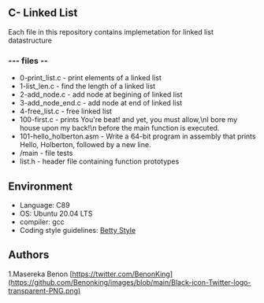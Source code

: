 ## C- Linked List
Each file in this repository contains implemetation for linked list datastructure 
### --- files -- 
- 0-print_list.c - print elements of a linked list
- 1-list_len.c - find the length of a linked list
- 2-add_node.c - add node at begining of linked list
- 3-add_node_end.c - add node at end of linked list
- 4-free_list.c - free linked list
- 100-first.c - prints You're beat! and yet, you must allow,\nI bore my house upon my back!\n before the main function is executed.
- 101-hello_holberton.asm - Write a 64-bit program in assembly that prints Hello, Holberton, followed by a new line.
- /main - file tests
- list.h - header file containing function prototypes

## Environment
- Language: C89
- OS: Ubuntu 20.04 LTS
- compiler: gcc
- Coding style guidelines: [Betty Style](https://github.com/holbertonschool/Betty/wiki)

## Authors
1.Masereka Benon [https://twitter.com/BenonKing](https://github.com/Benonking/images/blob/main/Black-icon-Twitter-logo-transparent-PNG.png)
